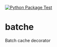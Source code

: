 [![Python Package Test](https://github.com/gautierdag/batche/actions/workflows/publish.yml/badge.svg)](https://github.com/gautierdag/batche/actions/workflows/publish.yml)

# batche
Batch cache decorator
